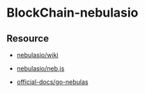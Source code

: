 # BlockChain-nebulasio


## Resource

* [nebulasio/wiki](https://github.com/nebulasio/wiki/wiki)

* [nebulasio/neb.js](https://github.com/nebulasio/neb.js)

* [official-docs/go-nebulas](https://nebulearn.com/official-docs/go-nebulas/)

